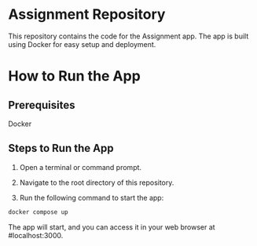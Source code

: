 # Assignment Repository

This repository contains the code for the Assignment app. The app is built using Docker for easy setup and deployment.

# How to Run the App

## Prerequisites

Docker

## Steps to Run the App

1. Open a terminal or command prompt.

2. Navigate to the root directory of this repository.

3. Run the following command to start the app:

```bash
docker compose up
```

The app will start, and you can access it in your web browser at 
#localhost:3000.
